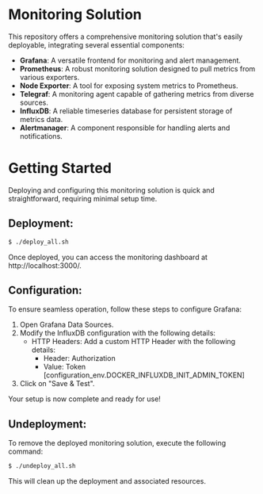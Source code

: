 # Monitoring Solution

This repository offers a comprehensive monitoring solution that's easily deployable, integrating several essential components:

- **Grafana**: A versatile frontend for monitoring and alert management.
- **Prometheus**: A robust monitoring solution designed to pull metrics from various exporters.
- **Node Exporter**: A tool for exposing system metrics to Prometheus.
- **Telegraf**: A monitoring agent capable of gathering metrics from diverse sources.
- **InfluxDB**: A reliable timeseries database for persistent storage of metrics data.
- **Alertmanager**: A component responsible for handling alerts and notifications.

# Getting Started

Deploying and configuring this monitoring solution is quick and straightforward, requiring minimal setup time.

## Deployment:

```bash
$ ./deploy_all.sh
```

Once deployed, you can access the monitoring dashboard at http://localhost:3000/.

## Configuration:

To ensure seamless operation, follow these steps to configure Grafana:

1. Open Grafana Data Sources.
2. Modify the InfluxDB configuration with the following details:
   - HTTP Headers: Add a custom HTTP Header with the following details:
     - Header: Authorization
     - Value: Token [configuration_env.DOCKER_INFLUXDB_INIT_ADMIN_TOKEN]
3. Click on "Save & Test".

Your setup is now complete and ready for use!

## Undeployment:

To remove the deployed monitoring solution, execute the following command:

```bash
$ ./undeploy_all.sh
```

This will clean up the deployment and associated resources.
